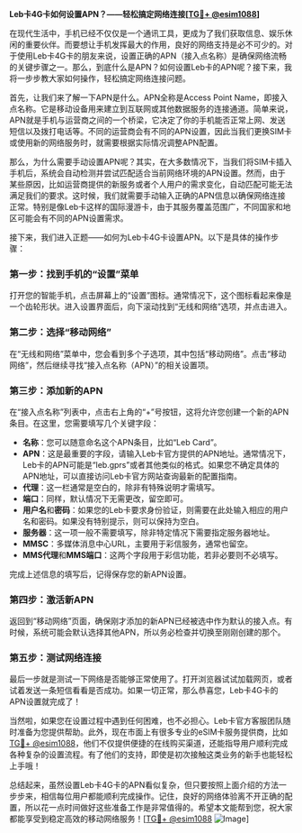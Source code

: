 **Leb卡4G卡如何设置APN？——轻松搞定网络连接[[TG💪+ @esim1088](https://t.me/s/esim1088)]**

在现代生活中，手机已经不仅仅是一个通讯工具，更成为了我们获取信息、娱乐休闲的重要伙伴。而要想让手机发挥最大的作用，良好的网络支持是必不可少的。对于使用Leb卡4G卡的朋友来说，设置正确的APN（接入点名称）是确保网络流畅的关键步骤之一。那么，到底什么是APN？如何设置Leb卡的APN呢？接下来，我将一步步教大家如何操作，轻松搞定网络连接问题。

首先，让我们来了解一下APN是什么。APN全称是Access Point Name，即接入点名称。它是移动设备用来建立到互联网或其他数据服务的连接通道。简单来说，APN就是手机与运营商之间的一个桥梁，它决定了你的手机能否正常上网、发送短信以及拨打电话等。不同的运营商会有不同的APN设置，因此当我们更换SIM卡或使用新的网络服务时，就需要根据实际情况调整APN配置。

那么，为什么需要手动设置APN呢？其实，在大多数情况下，当我们将SIM卡插入手机后，系统会自动检测并尝试匹配适合当前网络环境的APN设置。然而，由于某些原因，比如运营商提供的新服务或者个人用户的需求变化，自动匹配可能无法满足我们的要求。这时候，我们就需要手动输入正确的APN信息以确保网络连接正常。特别是像Leb卡这样的国际漫游卡，由于其服务覆盖范围广，不同国家和地区可能会有不同的APN设置需求。

接下来，我们进入正题——如何为Leb卡4G卡设置APN。以下是具体的操作步骤：

### 第一步：找到手机的“设置”菜单
打开您的智能手机，点击屏幕上的“设置”图标。通常情况下，这个图标看起来像是一个齿轮形状。进入设置界面后，向下滚动找到“无线和网络”选项，并点击进入。

### 第二步：选择“移动网络”
在“无线和网络”菜单中，您会看到多个子选项，其中包括“移动网络”。点击“移动网络”，然后继续寻找“接入点名称（APN）”的相关设置项。

### 第三步：添加新的APN
在“接入点名称”列表中，点击右上角的“+”号按钮，这将允许您创建一个新的APN条目。在这里，您需要填写几个关键字段：

- **名称**：您可以随意命名这个APN条目，比如“Leb Card”。
- **APN**：这是最重要的字段，请输入Leb卡官方提供的APN地址。通常情况下，Leb卡的APN可能是“leb.gprs”或者其他类似的格式。如果您不确定具体的APN地址，可以直接访问Leb卡官方网站查询最新的配置指南。
- **代理**：这一栏通常是空白的，除非有特殊说明才需填写。
- **端口**：同样，默认情况下无需更改，留空即可。
- **用户名**和**密码**：如果您的Leb卡要求身份验证，则需要在此处输入相应的用户名和密码。如果没有特别提示，则可以保持为空白。
- **服务器**：这一项一般不需要填写，除非特定情况下需要指定服务器地址。
- **MMSC**：多媒体消息中心URL，主要用于彩信服务，通常也留空。
- **MMS代理**和**MMS端口**：这两个字段用于彩信功能，若非必要则不必填写。

完成上述信息的填写后，记得保存您的新APN设置。

### 第四步：激活新APN
返回到“移动网络”页面，确保刚才添加的新APN已经被选中作为默认的接入点。有时候，系统可能会默认选择其他APN，所以务必检查并切换至刚刚创建的那个。

### 第五步：测试网络连接
最后一步就是测试一下网络是否能够正常使用了。打开浏览器试试加载网页，或者试着发送一条短信看看是否成功。如果一切正常，那么恭喜您，Leb卡4G卡的APN设置就完成了！

当然啦，如果您在设置过程中遇到任何困难，也不必担心。Leb卡官方客服团队随时准备为您提供帮助。此外，现在市面上有很多专业的eSIM卡服务提供商，比如[TG💪+ @esim1088](https://t.me/s/esim1088)，他们不仅提供便捷的在线购买渠道，还能指导用户顺利完成各种复杂的设置流程。有了他们的支持，即使是初次接触这类业务的新手也能轻松上手哦！

总结起来，虽然设置Leb卡4G卡的APN看似复杂，但只要按照上面介绍的方法一步步来，相信每位用户都能顺利完成操作。记住，良好的网络体验离不开正确的配置，所以花一点时间做好这些准备工作是非常值得的。希望本文能帮到您，祝大家都能享受到稳定高效的移动网络服务！[[TG💪+ @esim1088](https://t.me/s/esim1088) ![Image](https://i.postimg.cc/4NQfJmqS/Snipaste-2025-05-13-00-14-12.png)]